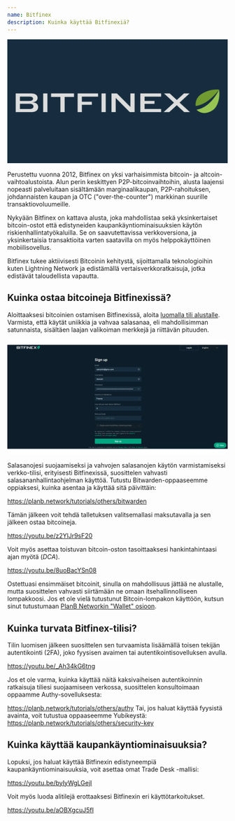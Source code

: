 ```yaml
---
name: Bitfinex
description: Kuinka käyttää Bitfinexiä?
---
```

![cover](assets/cover.webp)

Perustettu vuonna 2012, Bitfinex on yksi varhaisimmista bitcoin- ja altcoin-vaihtoalustoista. Alun perin keskittyen P2P-bitcoinvaihtoihin, alusta laajensi nopeasti palveluitaan sisältämään marginaalikaupan, P2P-rahoituksen, johdannaisten kaupan ja OTC ("over-the-counter") markkinan suurille transaktiovoluumeille.

Nykyään Bitfinex on kattava alusta, joka mahdollistaa sekä yksinkertaiset bitcoin-ostot että edistyneiden kaupankäyntiominaisuuksien käytön riskienhallintatyökaluilla. Se on saavutettavissa verkkoversiona, ja yksinkertaisia transaktioita varten saatavilla on myös helppokäyttöinen mobiilisovellus.

Bitfinex tukee aktiivisesti Bitcoinin kehitystä, sijoittamalla teknologioihin kuten Lightning Network ja edistämällä vertaisverkkoratkaisuja, jotka edistävät taloudellista vapautta.

## Kuinka ostaa bitcoineja Bitfinexissä?

Aloittaaksesi bitcoinien ostamisen Bitfinexissä, aloita [luomalla tili alustalle](https://www.bitfinex.com/sign-up/). Varmista, että käytät uniikkia ja vahvaa salasanaa, eli mahdollisimman satunnaista, sisältäen laajan valikoiman merkkejä ja riittävän pituuden.

![BITFINEX](assets/notext/01.webp)

Salasanojesi suojaamiseksi ja vahvojen salasanojen käytön varmistamiseksi verkko-tilisi, erityisesti Bitfinexissä, suosittelen vahvasti salasananhallintaohjelman käyttöä. Tutustu Bitwarden-oppaaseemme oppiaksesi, kuinka asentaa ja käyttää sitä päivittäin:

https://planb.network/tutorials/others/bitwarden

Tämän jälkeen voit tehdä talletuksen valitsemallasi maksutavalla ja sen jälkeen ostaa bitcoineja.

https://youtu.be/z2YlJr9sF20

Voit myös asettaa toistuvan bitcoin-oston tasoittaaksesi hankintahintaasi ajan myötä (*DCA*).

https://youtu.be/8uoBacYSn08

Ostettuasi ensimmäiset bitcoinit, sinulla on mahdollisuus jättää ne alustalle, mutta suosittelen vahvasti siirtämään ne omaan itsehallinnolliseen lompakkoosi. Jos et ole vielä tutustunut Bitcoin-lompakon käyttöön, kutsun sinut tutustumaan [PlanB Networkin "Wallet" osioon](https://planb.network/tutorials/wallet).

## Kuinka turvata Bitfinex-tilisi?

Tilin luomisen jälkeen suosittelen sen turvaamista lisäämällä toisen tekijän autentikointi (2FA), joko fyysisen avaimen tai autentikointisovelluksen avulla.

https://youtu.be/_Ah34kG6tng

Jos et ole varma, kuinka käyttää näitä kaksivaiheisen autentikoinnin ratkaisuja tiliesi suojaamiseen verkossa, suosittelen konsultoimaan oppaamme Authy-sovelluksesta:

https://planb.network/tutorials/others/authy
Tai, jos haluat käyttää fyysistä avainta, voit tutustua oppaaseemme Yubikeystä:
https://planb.network/tutorials/others/security-key

## Kuinka käyttää kaupankäyntiominaisuuksia?

Lopuksi, jos haluat käyttää Bitfinexin edistyneempiä kaupankäyntiominaisuuksia, voit asettaa omat Trade Desk -mallisi:

https://youtu.be/byIyWgLGejI

Voit myös luoda alitilejä erottaaksesi Bitfinexin eri käyttötarkoitukset.

https://youtu.be/aOBXgcuJ5fI